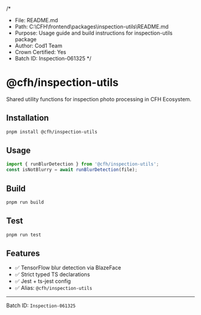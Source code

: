 /*
 * File: README.md
 * Path: C:\\CFH\\frontend\\packages\\inspection-utils\\README.md
 * Purpose: Usage guide and build instructions for inspection-utils package
 * Author: Cod1 Team
 * Crown Certified: Yes
 * Batch ID: Inspection-061325
 */

# @cfh/inspection-utils

Shared utility functions for inspection photo processing in CFH Ecosystem.

## Installation
```bash
pnpm install @cfh/inspection-utils
```

## Usage
```ts
import { runBlurDetection } from '@cfh/inspection-utils';
const isNotBlurry = await runBlurDetection(file);
```

## Build
```bash
pnpm run build
```

## Test
```bash
pnpm run test
```

## Features
- ✅ TensorFlow blur detection via BlazeFace
- ✅ Strict typed TS declarations
- ✅ Jest + ts-jest config
- ✅ Alias: `@cfh/inspection-utils`

---
Batch ID: `Inspection-061325`
